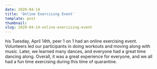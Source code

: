 ```yaml
---
date: 2020-04-14
title: 'Online Exercising Event'
template: post
thumbnail:
slug: 2020-04-14-online-exercising-event
---
```

his Tuesday, April 14th, peer 1 on 1 had an online exercising event. Volunteers led our participants in doing workouts and moving along with music. Later, we learned many dances, and everyone had a great time dancing along. Overall, it was a great experience for everyone, and we all had a fun time exercising during this time of quarantine.
